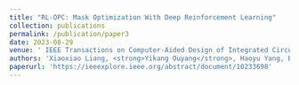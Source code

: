 ```yaml
---
title: "RL-OPC: Mask Optimization With Deep Reinforcement Learning"
collection: publications
permalink: /publication/paper3
date: 2023-08-29
venue: ' IEEE Transactions on Computer-Aided Design of Integrated Circuits and Systems'
authors: 'Xiaoxiao Liang, <strong>Yikang Ouyang</strong>, Haoyu Yang, Bei Yu, Yuzhe Ma'
paperurl: 'https://ieeexplore.ieee.org/abstract/document/10233698'
---
```


